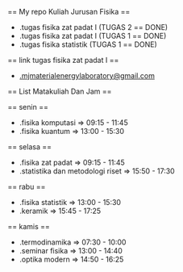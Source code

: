== My repo Kuliah Jurusan Fisika ==

* .tugas fisika zat padat I (TUGAS 2 == DONE)
* .tugas fisika zat padat I (TUGAS 1 == DONE)
* .tugas fisika statistik (TUGAS 1 == DONE)

== link tugas fisika zat padat I ==
* .mjmaterialenergylaboratory@gmail.com

== List Matakuliah Dan Jam ==

== senin ==
* .fisika komputasi => 09:15 - 11:45
* .fisika kuantum => 13:00 - 15:30

== selasa ==
* .fisika zat padat => 09:15 - 11:45
* .statistika dan metodologi riset => 15:50 - 17:30

== rabu ==
* .fisika statistik => 13:00 - 15:30
* .keramik => 15:45 - 17:25

== kamis ==
* .termodinamika => 07:30 - 10:00
* .seminar fisika => 13:00 - 14:40
* .optika modern => 14:50 - 16:25
